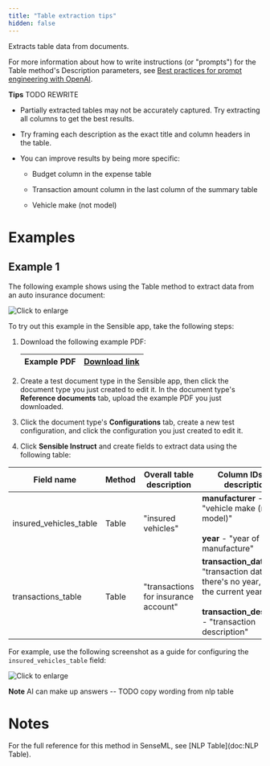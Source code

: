 ```yaml
---
title: "Table extraction tips"
hidden: false
---
```


Extracts table data from documents.

For more information about how to write instructions (or "prompts") for the Table method's Description parameters, see [Best practices for prompt engineering with OpenAI](https://help.openai.com/en/articles/6654000-best-practices-for-prompt-engineering-with-openai-api).

**Tips** TODO REWRITE

- Partially extracted tables may not be accurately captured. Try extracting all columns to get the best results.

- Try framing each description as the exact title and column headers in the table.

- You can improve results by being more specific:

  - Budget column in the expense table

  - Transaction amount column in the last column of the summary table

  - Vehicle make (not model)


Examples
===

Example 1
----

The following example shows using the Table method to extract data from an auto insurance document:

![Click to enlarge](https://raw.githubusercontent.com/sensible-hq/sensible-docs/instruct/readme-sync/assets/v0/images/final/table_instruct.png)

To try out this example in the Sensible app, take the following steps: 

1. Download the following example PDF:

   | Example PDF | [Download link](https://raw.githubusercontent.com/sensible-hq/sensible-docs/main/readme-sync/assets/v0/pdfs/nlp_table.pdf) |
   | ----------- | ------------------------------------------------------------ |

2. Create a test document type in the Sensible app, then click the document type you just created to edit it. In the document type's **Reference documents** tab, upload the example PDF you just downloaded.

3. Click the document type's **Configurations** tab, create a new test configuration, and click the configuration you just created to edit it.

4. Click **Sensible Instruct** and create fields to extract data using the following table:

| Field name             | Method | Overall table description            | Column IDs and descriptions                                  |
| ---------------------- | ------ | ------------------------------------ | ------------------------------------------------------------ |
| insured_vehicles_table | Table  | "insured vehicles"                   | **manufacturer** - "vehicle make (not model)"<br/><br/>**year** - "year of manufacture" |
| transactions_table     | Table  | "transactions for insurance account" | **transaction_date** - "transaction date. If there's no year, append the current year.)"<br/><br/>**transaction_description** - "transaction description" |

For example, use the following screenshot as a guide for configuring the `insured_vehicles_table` field:

![Click to enlarge](https://raw.githubusercontent.com/sensible-hq/sensible-docs/instruct/readme-sync/assets/v0/instruct/final/nlp_table_instruct_2.png)

**Note** AI can make up answers -- TODO copy wording from nlp table

Notes
===
For the full reference for this method in SenseML, see [NLP Table](doc:NLP Table).
